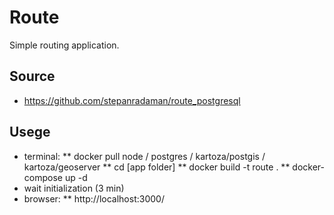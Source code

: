 # Route
Simple routing application.

## Source
* https://github.com/stepanradaman/route_postgresql

## Usege
* terminal: 
** docker pull node / postgres / kartoza/postgis / kartoza/geoserver
** cd [app folder]
** docker build -t route .
** docker-compose up -d
* wait initialization (3 min)
* browser:
** http://localhost:3000/




